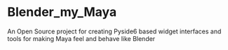 # Blender_my_Maya
An Open Source project for creating Pyside6 based widget interfaces and tools for making Maya feel and behave like Blender
